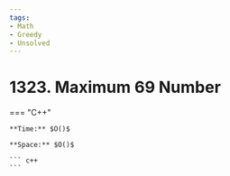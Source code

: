 ```yaml
---
tags:
- Math
- Greedy
- Unsolved
---
```



# 1323. Maximum 69 Number

=== "C++"

    **Time:** $O()$

    **Space:** $O()$

    ``` c++
    ```
